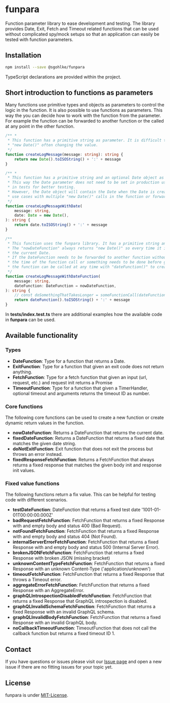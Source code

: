 # funpara

Function parameter library to ease development and testing. The library provides Date, Exit, Fetch and Timeout related functions that can be used without complicated spy/mock setups so that an application can easily be tested with function parameters.

## Installation

```sh
npm install --save @sgohlke/funpara
```

TypeScript declarations are provided within the project.

## Short introduction to functions as parameters

Many functions use primitive types and objects as parameters to control the logic in the function. It is also possible to use functions as parameters. This way the you can decide how to work with the function from the parameter. For example the function can be forwarded to another function or the called at any point in the other function.

```typescript
/** *
 * This function has a primitive string as parameter. It is difficult to test because of the
 * "new Date()" often changing the value.
 */
function createLogMessage(message: string): string {
    return new Date().toISOString() + ':' + message
}

/** *
 * This function has a primitive string and an optional Date object as parameters.
 * This way the Date parameter does not need to be set in production use but can be set
 * in tests for better testing.
 * However, the Date object will contain the Date when the Date is created. For more complicated
 * use cases with multiple "new Date()" calls in the function or forwarding this is not useful.
 */
function createLogMessageWithDate(
    message: string,
    date: Date = new Date(),
): string {
    return date.toISOString() + ':' + message
}

/**
 * This function uses the funpara library. It has a primitive string and an optional DateFunction function parameter (i.e. a functions that returns a Date)
 * The "nowDateFunction" always returns "new Date()" so every time it is called it will create
 * the current Date.
 * If the DateFunction needs to be forwarded to another function without creating a new Date at
 * the time of the function call or something needs to be done before getting the current date
 * the function can be called at any time with "dateFunction()" to create the current Date.
 */
function createLogMessageWithDateFunction(
    message: string,
    dateFunction: DateFunction = nowDateFunction,
): string {
    // const doSomethingThatTakesLonger = someFunctionCall(dateFunction)
    return dateFunction().toISOString() + ':' + message
}
```

In **tests/index.test.ts** there are additional examples how the available code in **funpara** can be used.

## Available functionality

### Types

- **DateFunction**: Type for a function that returns a Date.
- **ExitFunction**: Type for a function that given an exit code does not return anything.
- **FetchFunction**: Type for a fetch function that given an input (url, request, etc.) and request init returns a Promise<Response>
- **TimeoutFunction**: Type for a function that given a TimerHandler, optional timeout and arguments returns the timeout ID as number.

### Core functions

The following core functions can be used to create a new function or create dynamic return values in the function.

- **nowDateFunction**: Returns a DateFunction that returns the current date.
- **fixedDateFunction**: Returns a DateFunction that returns a fixed date that matches the given date string.
- **doNotExitFunction**: Exit function that does not exit the process but throws an error instead.
- **fixedResponseFetchFunction**: Returns a FetchFunction that always returns a fixed response that matches the given body init and response init values.

### Fixed value functions

The following functions return a fix value. This can be helpful for testing code with different scenarios.

- **testDateFunction**: DateFunction that returns a fixed test date '1001-01-01T00:00:00.000Z'
- **badRequestFetchFunction**: FetchFunction that returns a fixed Response with and empty body and status 400 (Bad Request).
- **notFoundFetchFunction**: FetchFunction that returns a fixed Response with and empty body and status 404 (Not Found).
- **internalServerErrorFetchFunction**: FetchFunction that returns a fixed Response with and empty body and status 500 (Internal Server Error).
- **brokenJSONFetchFunction**: FetchFunction that returns a fixed Response with broken JSON (missing bracket)
- **unknownContentTypeFetchFunction**: FetchFunction that returns a fixed Response with an unknown Content-Type ('application/unknown')
- **timeoutFetchFunction**: FetchFunction that returns a fixed Response that throws a Timeout error.
- **aggregateErrorFetchFunction**: FetchFunction that returns a fixed Response with an AggregateError.
- **graphQLIntrospectionDisabledFetchFunction**: FetchFunction that returns a fixed Response that GraphQL introspection is disabled.
- **graphQLInvalidSchemaFetchFunction**: FetchFunction that returns a fixed Response with an invalid GraphQL schema.
- **graphQLInvalidBodyFetchFunction**: FetchFunction that returns a fixed Response with an invalid GraphQL body.
- **noCallbackTimeoutFunction**: TimeoutFunction that does not call the callback function but returns a fixed timeout ID 1.

## Contact

If you have questions or issues please visit our [Issue page](https://github.com/sgohlke/funpara/issues)
and open a new issue if there are no fitting issues for your topic yet.

## License

funpara is under [MIT-License](./LICENSE).
